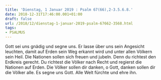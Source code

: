 ```yaml
---
title: 'Dienstag, 1 Januar 2019 : Psalm 67(66),2-3.5.6.8.'
date: 2018-12-31T17:46:00.001+01:00
draft: false
url: /2018/12/dienstag-1-januar-2019-psalm-67662-3568.html
tags: 
- PSALMUS
---
```


Gott sei uns gnädig und segne uns. Er lasse über uns sein Angesicht leuchten, damit auf Erden sein Weg erkannt wird und unter allen Völkern sein Heil. Die Nationen sollen sich freuen und jubeln. Denn du richtest den Erdkreis gerecht. Du richtest die Völker nach Recht und regierst die Nationen auf Erden. Die Völker sollen dir danken, o Gott, danken sollen dir die Völker alle. Es segne uns Gott. Alle Welt fürchte und ehre ihn.